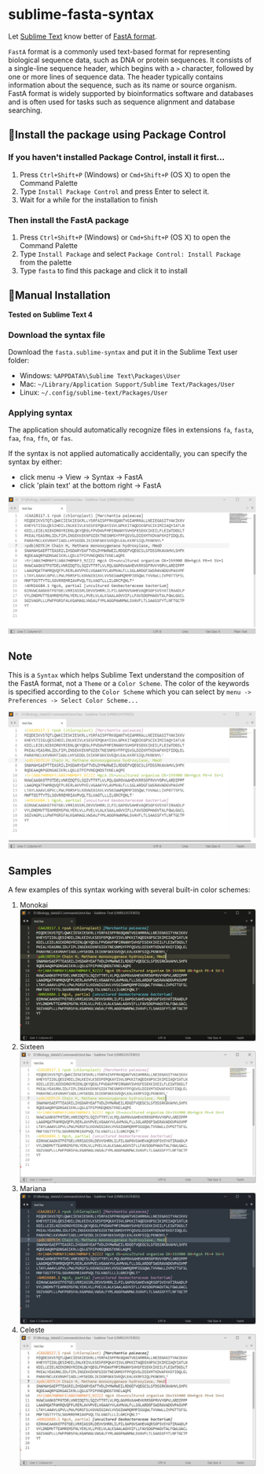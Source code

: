 # sublime-fasta-syntax
Let [Sublime Text](https://www.sublimetext.com/) know better of [FastA format](https://www.ncbi.nlm.nih.gov/genbank/fastaformat/).

`FastA` format is a commonly used text-based format for representing biological sequence data, such as DNA or protein sequences. It consists of a single-line sequence header, which begins with a `>` character, followed by one or more lines of sequence data. The header typically contains information about the sequence, such as its name or source organism. FastA format is widely supported by bioinformatics software and databases and is often used for tasks such as sequence alignment and database searching.

## 🤩Install the package using Package Control

### If you haven't installed Package Control, install it first...

1. Press `Ctrl+Shift+P` (Windows) or `Cmd+Shift+P` (OS X) to open the Command Palette
2. Type `Install Package Control` and press Enter to select it.
3. Wait for a while for the installation to finish

### Then install the FastA package

1. Press `Ctrl+Shift+P` (Windows) or `Cmd+Shift+P` (OS X) to open the Command Palette
2. Type `Install Package` and select `Package Control: Install Package` from the palette
3. Type `fasta` to find this package and click it to install


## 🦾Manual Installation

**Tested on Sublime Text 4**

### Download the syntax file
Download the `fasta.sublime-syntax` and put it in the Sublime Text user folder:
- Windows: `%APPDATA%\Sublime Text\Packages\User`
- Mac: `~/Library/Application Support/Sublime Text/Packages/User`
- Linux: `~/.config/sublime-text/Packages/User`

### Applying syntax
The application should automatically recognize files in extensions `fa`, `fasta`, `faa`, `fna`, `ffn`, or `fas`.

If the syntax is not applied automatically accidentally, you can specify the syntax by either:
- click menu -> View -> Syntax -> FastA
- click 'plain text' at the bottom right -> FastA

![change syntax](./sample_pics/sample_change_syntax.gif)

## Note
This is a `Syntax` which helps Sublime Text understand the composition of the FastA format, not a `Theme` or a `Color Scheme`. The color of the keywords is specified according to the `Color Scheme` which you can select by `menu -> Preferences -> Select Color Scheme...`

![change color scheme](./sample_pics/sample_change_color_scheme.gif)

## Samples
A few examples of this syntax working with several built-in color schemes:
1. Monokai
![Monokai](./sample_pics/Monokai.jpg)
2. Sixteen
![Sixteen](./sample_pics/Sixteen.jpg)
3. Mariana
![Mariana](./sample_pics/Mariana.jpg)
4. Celeste
![Celeste](./sample_pics/Celeste.jpg)
